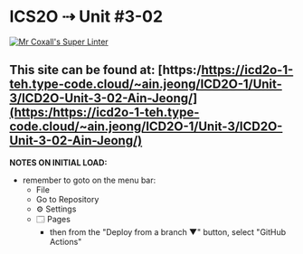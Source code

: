 # ICS2O ⇢ Unit #3-02

[![Mr Coxall's Super Linter](https://github.com/MTHS-ICD2O-1-2024/ICD2O-Unit-3-02-ain-jeong/workflows/Mr%20Coxall's%20Super%20Linter/badge.svg)](https://github.com/MTHS-ICD2O-1-2024/ICD2O-Unit-3-02-ain-jeong/actions)

This site can be found at: [https:/https://icd2o-1-teh.type-code.cloud/~ain.jeong/ICD2O-1/Unit-3/ICD2O-Unit-3-02-Ain-Jeong/](https:/https://icd2o-1-teh.type-code.cloud/~ain.jeong/ICD2O-1/Unit-3/ICD2O-Unit-3-02-Ain-Jeong/)
---

**NOTES ON INITIAL LOAD:**
- remember to goto on the menu bar:
  - File
  - Go to Repository
  - ⚙ Settings
  - 🗔 Pages
    - then from the "Deploy from a branch ▼" button, select "GitHub Actions"
